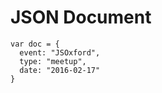 #  JSON Document

```
var doc = {
  event: "JSOxford",
  type: "meetup",
  date: "2016-02-17"
}
```
